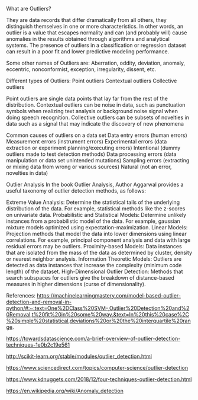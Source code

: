 What are Outliers?

They are data records that differ dramatically from all others, they distinguish themselves in one or more characteristics. In other words, an outlier is a value that escapes normality and can (and probably will) cause anomalies in the results obtained through algorithms and analytical systems. The presence of outliers in a classification or regression dataset can result in a poor fit and lower predictive modeling performance.

Some other names of Outliers are: Aberration, oddity, deviation, anomaly, eccentric, nonconformist, exception, irregularity, dissent, etc.


Different types of Outliers:
Point outliers
Contextual outliers
Collective outliers

Point outliers are single data points that lay far from the rest of the distribution. Contextual outliers can be noise in data, such as punctuation symbols when realizing text analysis or background noise signal when doing speech recognition. Collective outliers can be subsets of novelties in data such as a signal that may indicate the discovery of new phenomena

Common causes of outliers on a data set
Data entry errors (human errors)
Measurement errors (instrument errors)
Experimental errors (data extraction or experiment planning/executing errors)
Intentional (dummy outliers made to test detection methods)
Data processing errors (data manipulation or data set unintended mutations)
Sampling errors (extracting or mixing data from wrong or various sources)
Natural (not an error, novelties in data)


Outlier Analysis
In the book Outlier Analysis, Author Aggarwal provides a useful taxonomy of outlier detection methods, as follows:

Extreme Value Analysis: Determine the statistical tails of the underlying distribution of the data. For example, statistical methods like the z-scores on univariate data.
Probabilistic and Statistical Models: Determine unlikely instances from a probabilistic model of the data. For example, gaussian mixture models optimized using expectation-maximization.
Linear Models: Projection methods that model the data into lower dimensions using linear correlations. For example, principal component analysis and data with large residual errors may be outliers.
Proximity-based Models: Data instances that are isolated from the mass of the data as determined by cluster, density or nearest neighbor analysis.
Information Theoretic Models: Outliers are detected as data instances that increase the complexity (minimum code length) of the dataset.
High-Dimensional Outlier Detection: Methods that search subspaces for outliers give the breakdown of distance-based measures in higher dimensions (curse of dimensionality).



References: https://machinelearningmastery.com/model-based-outlier-detection-and-removal-in-python/#:~:text=One%2DClass%20SVM-,Outlier%20Detection%20and%20Removal,t%20fit%20in%20some%20way.&text=In%20this%20case%2C%20simple%20statistical,deviations%20or%20the%20interquartile%20range.

https://towardsdatascience.com/a-brief-overview-of-outlier-detection-techniques-1e0b2c19e561

http://scikit-learn.org/stable/modules/outlier_detection.html

https://www.sciencedirect.com/topics/computer-science/outlier-detection

https://www.kdnuggets.com/2018/12/four-techniques-outlier-detection.html

https://en.wikipedia.org/wiki/Anomaly_detection
